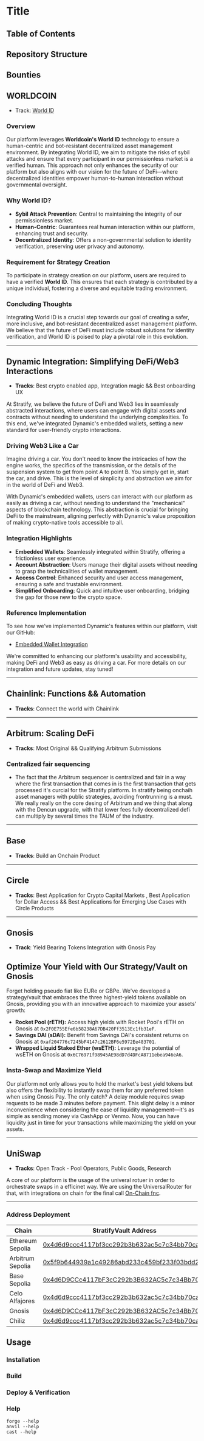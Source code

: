 # Title

## Table of Contents

## Repository Structure

## Bounties

## WORLDCOIN

- Track: [World ID](https://worldcoin.org/world-id)

### Overview

Our platform leverages **Worldcoin's World ID** technology to ensure a human-centric and bot-resistant decentralized asset management environment. By integrating World ID, we aim to mitigate the risks of sybil attacks and ensure that every participant in our permissionless market is a verified human. This approach not only enhances the security of our platform but also aligns with our vision for the future of DeFi—where decentralized identities empower human-to-human interaction without governmental oversight.

### Why World ID?

- **Sybil Attack Prevention**: Central to maintaining the integrity of our permissionless market.
- **Human-Centric**: Guarantees real human interaction within our platform, enhancing trust and security.
- **Decentralized Identity**: Offers a non-governmental solution to identity verification, preserving user privacy and autonomy.

### Requirement for Strategy Creation

To participate in strategy creation on our platform, users are required to have a verified **World ID**. This ensures that each strategy is contributed by a unique individual, fostering a diverse and equitable trading environment.

### Concluding Thoughts

Integrating World ID is a crucial step towards our goal of creating a safer, more inclusive, and bot-resistant decentralized asset management platform. We believe that the future of DeFi must include robust solutions for identity verification, and World ID is poised to play a pivotal role in this evolution.

---------------------------------------------------------------------------------------------------------------------------------------------------------------

## Dynamic Integration: Simplifying DeFi/Web3 Interactions

- **Tracks**: Best crypto enabled app,  Integration magic  &&  Best onboarding UX

At Stratify, we believe the future of DeFi and Web3 lies in seamlessly abstracted interactions, where users can engage with digital assets and contracts without needing to understand the underlying complexities. To this end, we've integrated Dynamic's embedded wallets, setting a new standard for user-friendly crypto interactions.

### Driving Web3 Like a Car

Imagine driving a car. You don't need to know the intricacies of how the engine works, the specifics of the transmission, or the details of the suspension system to get from point A to point B. You simply get in, start the car, and drive. This is the level of simplicity and abstraction we aim for in the world of DeFi and Web3.

With Dynamic's embedded wallets, users can interact with our platform as easily as driving a car, without needing to understand the "mechanical" aspects of blockchain technology. This abstraction is crucial for bringing DeFi to the mainstream, aligning perfectly with Dynamic's value proposition of making crypto-native tools accessible to all.

### Integration Highlights

- **Embedded Wallets**: Seamlessly integrated within Stratify, offering a frictionless user experience.
- **Account Abstraction**: Users manage their digital assets without needing to grasp the technicalities of wallet management.
- **Access Control**: Enhanced security and user access management, ensuring a safe and trustable environment.
- **Simplified Onboarding**: Quick and intuitive user onboarding, bridging the gap for those new to the crypto space.

### Reference Implementation

To see how we've implemented Dynamic's features within our platform, visit our GitHub:

- [Embedded Wallet Integration]("")

We're committed to enhancing our platform's usability and accessibility, making DeFi and Web3 as easy as driving a car. For more details on our integration and future updates, stay tuned!

---------------------------------------------------------------------------------------------------------------------------------------------------------------

## Chainlink: Functions && Automation

- **Tracks**:  Connect the world with Chainlink

---------------------------------------------------------------------------------------------------------------------------------------------------------------

## Arbitrum: Scaling DeFi

- **Tracks**: Most Original && Qualifying Arbitrum Submissions

### Centralized fair sequencing

- The fact that the Arbitrum sequencer is centralized and fair in a way where the first transaction that comes in is the first transaction that gets processed it's curcial for the Stratify platform. In stratify being onchaih asset managers with public strategies, avoiding frontrunning is a must. We really really on the core desing of Arbitrum and we thing that along with the Dencun upgrade, with that lower fees fully decentralized defi can multiply by several times the TAUM of the industry.

---------------------------------------------------------------------------------------------------------------------------------------------------------------

## Base

- **Tracks**: Build an Onchain Product

---------------------------------------------------------------------------------------------------------------------------------------------------------------

## Circle

- **Tracks**:  Best Application for Crypto Capital Markets , Best Application for Dollar Access && Best Applications for Emerging Use Cases with Circle Products

---------------------------------------------------------------------------------------------------------------------------------------------------------------

## Gnosis

- **Track**:  Yield Bearing Tokens Integration with Gnosis Pay

## Optimize Your Yield with Our Strategy/Vault on Gnosis

Forget holding pseudo fiat like EURe or GBPe. We've developed a strategy/vault that embraces the three highest-yield tokens available on Gnosis, providing you with an innovative approach to maximize your assets' growth:

- **Rocket Pool (rETH):** Access high yields with Rocket Pool's rETH on Gnosis at `0x2F0E755Efe6b58238A67DB420Ff3513Ec1fb31eF`.
- **Savings DAI (sDAI):** Benefit from Savings DAI's consistent returns on Gnosis at `0xaf204776c7245bF4147c2612BF6e5972Ee483701`.
- **Wrapped Liquid Staked Ether (wsETH):** Leverage the potential of wsETH on Gnosis at `0x6C76971f98945AE98dD7d4DFcA8711ebea946eA6`.

### Insta-Swap and Maximize Yield

Our platform not only allows you to hold the market's best yield tokens but also offers the flexibility to instantly swap them for any preferred token when using Gnosis Pay. The only catch? A delay module requires swap requests to be made 3 minutes before payment. This slight delay is a minor inconvenience when considering the ease of liquidity management—it's as simple as sending money via CashApp or Venmo. Now, you can have liquidity just in time for your transactions while maximizing the yield on your assets.

---------------------------------------------------------------------------------------------------------------------------------------------------------------

## UniSwap

- **Tracks**: Open Track - Pool Operators, Public Goods, Research

A core of our platform is the usage of the univeral rotuer in order to orchestrate swaps in a efficinet way. We are using the UniversalRouter for that, with integrations on chain for the final call [On-Chain fnc]("https://github.com/alex-alra-arteaga/stratify-eth-london/blob/7a4ac807a7d118fa39876c5dfd8e82edecdacf34/blockend/src/StratifyVault.sol#L122").

---------------------------------------------------------------------------------------------------------------------------------------------------------------

### Address Deployment

| Chain             | StratifyVault Address |
|-------------------|------------------------------------------------------------------------------------------------------------------------------------------------------------------------------------------------------------------------------|
| Ethereum Sepolia           | [0x4d6d9ccc4117bf3cc292b3b632ac5c7c34bb70ca](https://sepolia.etherscan.io/address/0x4d6d9ccc4117bf3cc292b3b632ac5c7c34bb70ca) |
| Arbitrum Sepolia            | [0x5f9b644939a1c49286abd233c459bf233f03bdd2](https://sepolia.arbiscan.io/address/0x5f9b644939a1c49286abd233c459bf233f03bdd2) |
| Base Sepolia  | [0x4d6D9CCc4117bF3cC292b3B632AC5c7c34Bb70ca](https://sepolia.basescan.org/address/0x4d6D9CCc4117bF3cC292b3B632AC5c7c34Bb70ca) |
| Celo Alfajores  | [0x4d6d9ccc4117bf3cc292b3b632ac5c7c34bb70ca](https://explorer.celo.org/alfajores/address/0x4d6D9CCc4117bF3cC292b3B632AC5c7c34Bb70ca) |
| Gnosis | [0x4d6D9CCc4117bF3cC292b3B632AC5c7c34Bb70ca](https://gnosisscan.io/address/0x4d6D9CCc4117bF3cC292b3B632AC5c7c34Bb70ca) |
| Chiliz | [0x4d6d9ccc4117bf3cc292b3b632ac5c7c34bb70ca](https://spicy-explorer.chiliz.com/address/0x4d6d9ccc4117bf3cc292b3b632ac5c7c34bb70ca) |g

## Usage

### Installation

### Build

### Deploy & Verification

### Help

```shell
forge --help
anvil --help
cast --help
```
